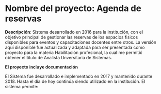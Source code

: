 <h1>Nombre del proyecto: Agenda de reservas </h1>
<p><b> Descripción:  </b> Sistema desarrollado en 2016 para la institución, con el objetivo principal de gestionar las reservas de los espacios fisicos disponibles para eventos y capacitaciones docentes entre otros. La versión aquí disponible fue actualizada y adaptada para ser presentada como proyecto para la materia Habilitación profesional, la cual me permitió obtener el titulo de Analista Unversitaria de Sistemas.</p>

<p><b>El proyecto incluye documentación</b> </p>
<p>El Sistema fue desarrollado e implementado en 2017 y mantenido durante 2018. Hasta el día de hoy continúa siendo utilizado en la institución. El sistema permite:</p>


